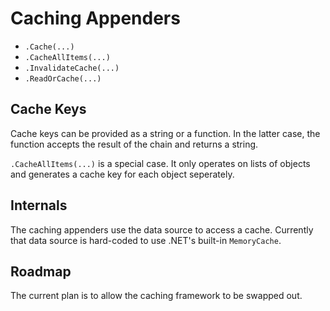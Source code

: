 ﻿# Caching Appenders

* `.Cache(...)`
* `.CacheAllItems(...)`
* `.InvalidateCache(...)`
* `.ReadOrCache(...)`

## Cache Keys

Cache keys can be provided as a string or a function. In the latter case, the function accepts the result of the chain and returns a string.

`.CacheAllItems(...)` is a special case. It only operates on lists of objects and generates a cache key for each object seperately.

## Internals

The caching appenders use the data source to access a cache. Currently that data source is hard-coded to use .NET's built-in `MemoryCache`.

## Roadmap

The current plan is to allow the caching framework to be swapped out. 
